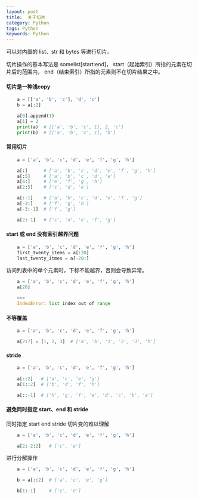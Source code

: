 ```yaml
---
layout: post
title:  关于切片 
category: Python
tags: Python
keywords: Python
---
```


可以对内置的 list、str 和 bytes 等进行切片。

切片操作的基本写法是 somelist[start:end]，
start（起始索引）所指的元素在切片后的范围内，
end（结束索引）所指的元素则不在切片结果之中。

#### 切片是一种浅copy 

```python
    a = [['a', 'b', 'c'], 'd', 'c']
    b = a[:2]

    a[0].append(1)
    a[1] = 2
    print(a)  # [['a', 'b', 'c', 1], 2, 'c']
    print(b)  # [['a', 'b', 'c', 1], 'b']
```

#### 常用切片

```python
    a = ['a', 'b', 'c', 'd', 'e', 'f', 'g', 'h']

    a[:]      # ['a', 'b', 'c', 'd', 'e', 'f', 'g', 'h']
    a[:5]     # ['a', 'b', 'c', 'd', 'e'] 
    a[4:]     # ['e', 'f', 'g', 'h']
    a[2:5]    # ['c', 'd', 'e']

    a[:-1]    # ['a', 'b', 'c', 'd', 'e', 'f', 'g']  
    a[-3:]    # ['f', 'g', 'h']
    a[-3:-1]  # ['f', 'g']

    a[2:-1]   # ['c', 'd', 'e', 'f', 'g']
```

#### start 或 end 没有索引越界问题

```python
    a = ['a', 'b', 'c', 'd', 'e', 'f', 'g', 'h']
    first_twenty_items = a[:20]
    last_twenty_itmes = a[-20:]
```

访问列表中的单个元素时，下标不能越界，否则会导致异常。

```python
    a = ['a', 'b', 'c', 'd', 'e', 'f', 'g', 'h']
    a[20]

    >>>
    IndexError: list index out of range
```

#### 不等覆盖

```python
    a = ['a', 'b', 'c', 'd', 'e', 'f', 'g', 'h']

    a[2:7] = [1, 2, 3]  # ['a', 'b', '1', '2', '3', 'h']
```


#### stride 

```python
    a = ['a', 'b', 'c', 'd', 'e', 'f', 'g', 'h']
    
    a[::2]   # ['a', 'c', 'e', 'g'] 
    a[1::2]  # ['b', 'd', 'f', 'h']  

    a[::-1]  # ['h', 'g', 'f', 'e', 'd', 'c', 'b', 'a'] 
```

#### 避免同时指定 start、end 和 stride

同时指定 start end stride 切片变的难以理解

```python
    a = ['a', 'b', 'c', 'd', 'e', 'f', 'g', 'h']

    a[2:-2:2]   # ['c', 'e']
```

进行分解操作
```python
    a = ['a', 'b', 'c', 'd', 'e', 'f', 'g', 'h']

    b = a[::2]  # ['a', 'c', 'e', 'g']

    b[1:-1]     # ['c', 'e']
```
